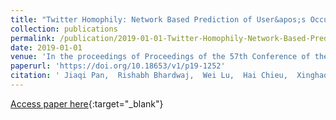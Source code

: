 ```yaml
---
title: "Twitter Homophily: Network Based Prediction of User&apos;s Occupation"
collection: publications
permalink: /publication/2019-01-01-Twitter-Homophily-Network-Based-Prediction-of-Users-Occupation
date: 2019-01-01
venue: 'In the proceedings of Proceedings of the 57th Conference of the Association for Computational Linguistics, ACL 2019, Florence, Italy, July 28- August 2, 2019, Volume 1: Long Papers'
paperurl: 'https://doi.org/10.18653/v1/p19-1252'
citation: ' Jiaqi Pan,  Rishabh Bhardwaj,  Wei Lu,  Hai Chieu,  Xinghao Pan,  Ni Puay, &quot;Twitter Homophily: Network Based Prediction of User&amp;apos;s Occupation.&quot; In the proceedings of Proceedings of the 57th Conference of the Association for Computational Linguistics, ACL 2019, Florence, Italy, July 28- August 2, 2019, Volume 1: Long Papers, 2019.'
---
```

[Access paper here](https://doi.org/10.18653/v1/p19-1252){:target="_blank"}
